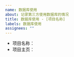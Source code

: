 ```yaml
---
name: 数据库使用
about: 记录第三方使用数据库的情况
title: 数据库使用 - [项目名称]
labels: 数据库使用
assignees: ""
---
```


- 项目名称：
- 项目主页：

